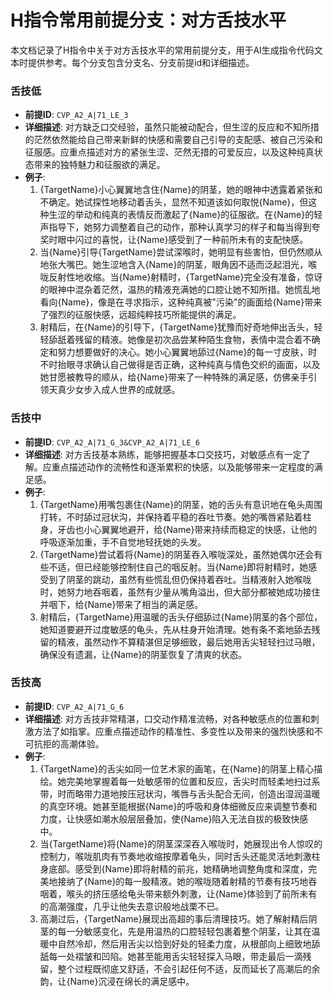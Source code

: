 # H指令常用前提分支：对方舌技水平

本文档记录了H指令中关于对方舌技水平的常用前提分支，用于AI生成指令代码文本时提供参考。每个分支包含分支名、分支前提id和详细描述。

### 舌技低
- **前提ID**: `CVP_A2_A|71_LE_3`
- **详细描述**: 对方缺乏口交经验，虽然只能被动配合，但生涩的反应和不知所措的茫然依然能给自己带来新鲜的快感和需要自己引导的支配感、被自己污染和征服感。应重点描述对方的紧张生涩、茫然无措的可爱反应，以及这种纯真状态带来的独特魅力和征服欲的满足。
- **例子**:
  1. {TargetName}小心翼翼地含住{Name}的阴茎，她的眼神中透露着紧张和不确定。她试探性地移动着舌头，显然不知道该如何取悦{Name}，但这种生涩的举动和纯真的表情反而激起了{Name}的征服欲。在{Name}的轻声指导下，她努力调整着自己的动作，那种认真学习的样子和每当得到夸奖时眼中闪过的喜悦，让{Name}感受到了一种前所未有的支配快感。
  2. 当{Name}引导{TargetName}尝试深喉时，她明显有些害怕，但仍然顺从地张大嘴巴。她生涩地含入{Name}的阴茎，眼角因不适而泛起泪光，喉咙反射性地收缩。当{Name}射精时，{TargetName}完全没有准备，惊讶的眼神中混杂着茫然，温热的精液充满她的口腔让她不知所措。她慌乱地看向{Name}，像是在寻求指示，这种纯真被"污染"的画面给{Name}带来了强烈的征服快感，远超纯粹技巧所能提供的满足。
  3. 射精后，在{Name}的引导下，{TargetName}犹豫而好奇地伸出舌头，轻轻舔舐着残留的精液。她像是初次品尝某种陌生食物，表情中混合着不确定和努力想要做好的决心。她小心翼翼地舔过{Name}的每一寸皮肤，时不时抬眼寻求确认自己做得是否正确，这种纯真与情色交织的画面，以及她甘愿被教导的顺从，给{Name}带来了一种特殊的满足感，仿佛亲手引领天真少女步入成人世界的成就感。

### 舌技中
- **前提ID**: `CVP_A2_A|71_G_3&CVP_A2_A|71_LE_6`
- **详细描述**: 对方舌技基本熟练，能够把握基本口交技巧，对敏感点有一定了解。应重点描述动作的流畅性和逐渐累积的快感，以及能够带来一定程度的满足感。
- **例子**:
  1. {TargetName}用嘴包裹住{Name}的阴茎，她的舌头有意识地在龟头周围打转，不时舔过冠状沟，并保持着平稳的吞吐节奏。她的嘴唇紧贴着柱身，牙齿也小心翼翼地避开，给{Name}带来持续而稳定的快感，让他的呼吸逐渐加重，手不自觉地轻抚她的头发。
  2. {TargetName}尝试着将{Name}的阴茎吞入喉咙深处，虽然她偶尔还会有些不适，但已经能够控制住自己的咽反射。当{Name}即将射精时，她感受到了阴茎的跳动，虽然有些慌乱但仍保持着吞吐。当精液射入她喉咙时，她努力地吞咽着，虽然有少量从嘴角溢出，但大部分都被她成功接住并咽下，给{Name}带来了相当的满足感。
  3. 射精后，{TargetName}用温暖的舌头仔细舔过{Name}阴茎的各个部位，她知道要避开过度敏感的龟头，先从柱身开始清理。她有条不紊地舔去残留的精液，虽然动作不算精湛但足够细致，最后她用舌尖轻轻扫过马眼，确保没有遗漏，让{Name}的阴茎恢复了清爽的状态。

### 舌技高
- **前提ID**: `CVP_A2_A|71_G_6`
- **详细描述**: 对方舌技非常精湛，口交动作精准流畅，对各种敏感点的位置和刺激方法了如指掌。应重点描述动作的精准性、多变性以及带来的强烈快感和不可抗拒的高潮体验。
- **例子**:
  1. {TargetName}的舌尖如同一位艺术家的画笔，在{Name}的阴茎上精心描绘。她完美地掌握着每一处敏感带的位置和反应，舌尖时而轻柔地扫过系带，时而略带力道地按压冠状沟，嘴唇与舌头配合无间，创造出湿润温暖的真空环境。她甚至能根据{Name}的呼吸和身体细微反应来调整节奏和力度，让快感如潮水般层层叠加，使{Name}陷入无法自拔的极致快感中。
  2. 当{TargetName}将{Name}的阴茎深深吞入喉咙时，她展现出令人惊叹的控制力，喉咙肌肉有节奏地收缩按摩着龟头，同时舌头还能灵活地刺激柱身底部。感受到{Name}即将射精的前兆，她精确地调整角度和深度，完美地接纳了{Name}的每一股精液。她的喉咙随着射精的节奏有技巧地吞咽着，喉头的挤压感给龟头带来额外刺激，让{Name}体验到了前所未有的高潮强度，几乎让他失去意识般地战栗不已。
  3. 高潮过后，{TargetName}展现出高超的事后清理技巧。她了解射精后阴茎的每一分敏感变化，先是用温热的口腔轻轻包裹着整个阴茎，让其在温暖中自然冷却，然后用舌尖以恰到好处的轻柔力度，从根部向上细致地舔舐每一处褶皱和凹陷。她甚至能用舌尖轻轻探入马眼，带走最后一滴残留，整个过程既彻底又舒适，不会引起任何不适，反而延长了高潮后的余韵，让{Name}沉浸在绵长的满足感中。